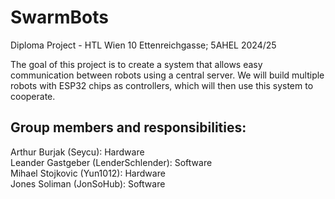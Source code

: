 # SwarmBots
Diploma Project - HTL Wien 10 Ettenreichgasse; 5AHEL 2024/25

The goal of this project is to create a system that allows easy communication between robots using a central server.
We will build multiple robots with ESP32 chips as controllers, which will then use this system to cooperate. 

## Group members and responsibilities:
Arthur Burjak (Seycu): Hardware \
Leander Gastgeber (LenderSchlender): Software \
Mihael Stojkovic (Yun1012): Hardware \
Jones Soliman (JonSoHub): Software
